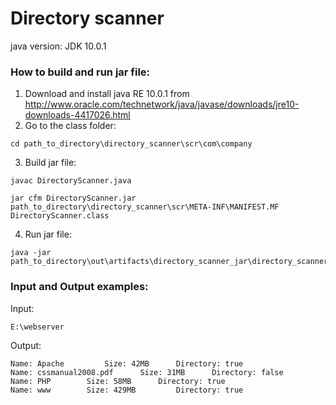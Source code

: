 # Directory scanner
java version: JDK 10.0.1
### How to build and run jar file:

1. Download and install java RE 10.0.1 from http://www.oracle.com/technetwork/java/javase/downloads/jre10-downloads-4417026.html
2. Go to the class folder:
```
cd path_to_directory\directory_scanner\scr\com\company
```
3. Build jar file:
```
javac DirectoryScanner.java

jar cfm DirectoryScanner.jar path_to_directory\directory_scanner\scr\META-INF\MANIFEST.MF DirectoryScanner.class
```
4. Run jar file:
```
java -jar path_to_directory\out\artifacts\directory_scanner_jar\directory_scanner.jar
```

### Input and Output examples:
Input:
```
E:\webserver
```
Output:
```
Name: Apache		 Size: 42MB		 Directory: true
Name: cssmanual2008.pdf		 Size: 31MB		 Directory: false
Name: PHP		 Size: 58MB		 Directory: true
Name: www		 Size: 429MB		 Directory: true
```
